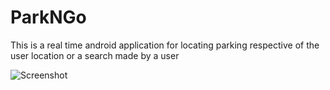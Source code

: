 # ParkNGo
This is a real time android application for locating parking respective of the user location or a search made by a user

![Screenshot](login.png)
